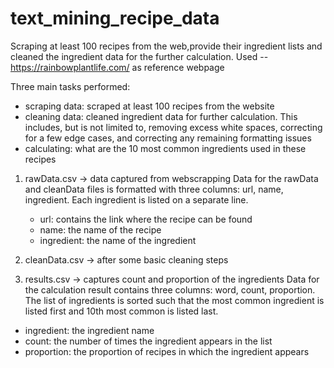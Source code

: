 # text_mining_recipe_data

Scraping at least 100 recipes from the web,provide their ingredient lists and cleaned the ingredient data for the further calculation.
Used -- https://rainbowplantlife.com/ as reference webpage

Three main tasks performed: 
* scraping data: scraped at least 100 recipes from the website
* cleaning data: cleaned ingredient data for further calculation. This includes, but is not limited to, removing excess white spaces, correcting for a few edge cases, and correcting any remaining formatting issues
* calculating: what are the 10 most common ingredients used in these recipes

1. rawData.csv -> data captured from webscrapping
  Data for the rawData and cleanData files is formatted with three columns: url, name, ingredient.
  Each ingredient is listed on a separate line.
   * url: contains the link where the recipe can be found
   * name: the name of the recipe
   * ingredient: the name of the ingredient
    
2. cleanData.csv -> after some basic cleaning steps

3. results.csv -> captures count and proportion of the ingredients
Data for the calculation result contains three columns: word, count, proportion. 
The list of ingredients is sorted such that the most common ingredient is listed first and 10th most common is listed last.
  * ingredient: the ingredient name
  * count: the number of times the ingredient appears in the list
  * proportion: the proportion of recipes in which the ingredient appears
